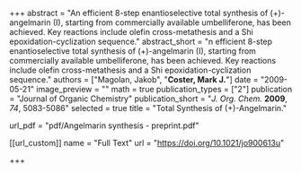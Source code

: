 +++
abstract = "An efficient 8-step enantioselective total synthesis of (+)-angelmarin (I), starting from commercially available umbelliferone, has been achieved. Key reactions include olefin cross-metathesis and a Shi epoxidation-cyclization sequence."
abstract_short = "n efficient 8-step enantioselective total synthesis of (+)-angelmarin (I), starting from commercially available umbelliferone, has been achieved. Key reactions include olefin cross-metathesis and a Shi epoxidation-cyclization sequence."
authors = ["Magolan, Jakob", "**Coster, Mark J.**"]
date = "2009-05-21"
image_preview = ""
math = true
publication_types = ["2"]
publication = "Journal of Organic Chemistry"
publication_short = "_J. Org. Chem._ **2009**, _74_, 5083-5086"
selected = true
title = "Total Synthesis of (+)-Angelmarin."

url_pdf = "pdf/Angelmarin synthesis - preprint.pdf"

[[url_custom]]
  name = "Full Text"
  url = "https://doi.org/10.1021/jo900613u"


+++

